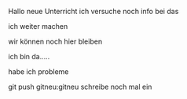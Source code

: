 Hallo neue Unterricht
 ich versuche noch info bei das

 ich weiter machen 

 wir können noch hier bleiben
 
 ich bin da.....

habe ich probleme

git push gitneu:gitneu
 schreibe noch mal ein



